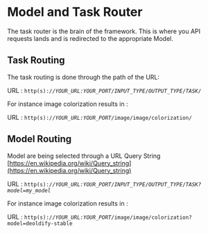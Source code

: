 # Model and Task Router

The task router is the brain of the framework. This is where you API requests lands and is redirected to the appropriate Model.

## Task Routing

The task routing is done through the path of the URL:

URL : `http(s)://`_`YOUR_URL:YOUR_PORT`_`/`_`INPUT_TYPE`_`/`_`OUTPUT_TYPE`_`/`_`TASK`_`/`

For instance image colorization results in :

URL : `http(s)://`_`YOUR_URL:YOUR_PORT`_`/image/image/colorization/`

## Model Routing

Model are being selected through a URL Query String [https://en.wikipedia.org/wiki/Query_string](https://en.wikipedia.org/wiki/Query_string)

URL : `http(s)://`_`YOUR_URL:YOUR_PORT`_`/`_`INPUT_TYPE`_`/`_`OUTPUT_TYPE`_`/`_`TASK?model=my_model`_

For instance image colorization results in :

URL : `http(s)://`_`YOUR_URL:YOUR_PORT`_`/image/image/colorization?model=deoldify-stable`
